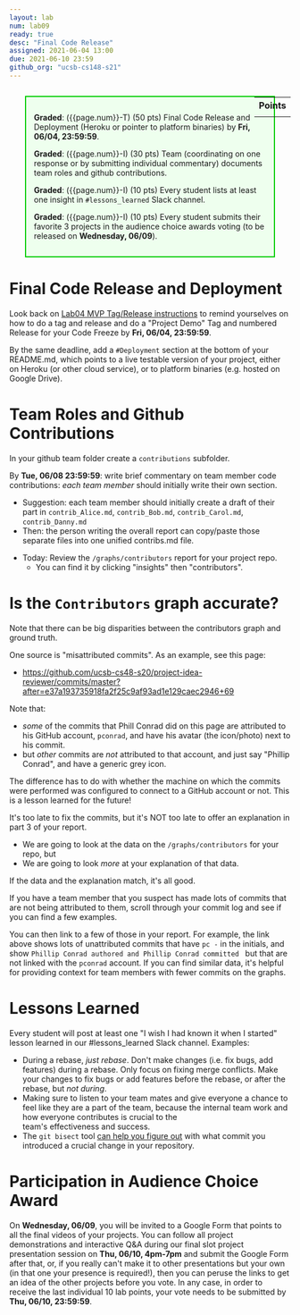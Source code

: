 ```yaml
---
layout: lab
num: lab09
ready: true
desc: "Final Code Release"
assigned: 2021-06-04 13:00
due: 2021-06-10 23:59
github_org: "ucsb-cs148-s21"
---
```


<style>
div.grade { margin: 2em; padding: 1em; border: 2px solid #0c0; background-color: #efe; }   
</style>

<div style="float:right; width: auto;">

<table style="margin-top:1em;">
<tr>
   <th>Points</th>
</tr>
<tr>
   <td class="pointCount"></td>
</tr>
</table>

</div>

<div class="grade" markdown="1">

**Graded**: ({{page.num}}-T) (50 pts) Final Code Release and Deployment (Heroku or pointer to platform binaries) by **Fri, 06/04, 23:59:59**.

**Graded**: ({{page.num}}-I) (30 pts) Team (coordinating on one response or by submitting individual commentary) documents team roles and github contributions.

**Graded**: ({{page.num}}-I) (10 pts) Every student lists at least one insight in `#lessons_learned` Slack channel. 

**Graded**: ({{page.num}}-I) (10 pts) Every student submits their favorite 3 projects in the audience choice awards voting (to be released on **Wednesday, 06/09**). 

</div>


# Final Code Release and Deployment

Look back on [Lab04 MVP Tag/Release instructions](https://ucsb-cs148.github.io/s21/lab/lab04/) to remind yourselves on how to do a tag and release and do a "Project Demo" Tag and numbered Release for your Code Freeze by **Fri, 06/04, 23:59:59**.

By the same deadline, add a `#Deployment` section at the bottom of your README.md, which points to a live testable version of your project, either on Heroku (or other cloud service), or to platform binaries (e.g. hosted on Google Drive). 

# Team Roles and Github Contributions

In your github team folder create a `contributions` subfolder. 

By **Tue, 06/08 23:59:59**: write brief commentary on team member code contributions: 
*each team member* should initially write their own section.    
  - Suggestion: each team member should initially create a draft of their part in `contrib_Alice.md`, `contrib_Bob.md`, `contrib_Carol.md`, `contrib_Danny.md`
  - Then: the person writing the overall report can copy/paste those separate files into one unified contribs.md file.
* Today: Review the `/graphs/contributors` report for your project repo.    
  - You can find it by clicking "insights" then "contributors".
  
# Is the `Contributors` graph accurate?

Note that there can be big disparities between the contributors graph and ground truth.

One source is "misattributed commits".  As an example, see this page:

* <https://github.com/ucsb-cs48-s20/project-idea-reviewer/commits/master?after=e37a193735918fa2f25c9af93ad1e129caec2946+69>

Note that:
* *some* of the commits that Phill Conrad did on this page are attributed to his GitHub account, `pconrad`, and have his avatar (the icon/photo) next to his commit.
* but *other* commits are *not* attributed to that account, and just say "Phillip Conrad", and have a generic grey icon.

The difference has to do with whether the machine on which the commits were performed was configured to connect to a GitHub account or not. This is a lesson learned for the future!  

It's too late to fix the commits, but it's NOT too late to offer an explanation in part 3 of your report.
* We are going to look at the data on the `/graphs/contributors` for your repo, but
* We are going to look *more* at your explanation of that data.

If the data and the explanation match, it's all good.

If you have a team member that you suspect has made lots of commits that are not being attributed to them, 
scroll through your commit log and see if you can find a few examples.

You can then link to a few of those in your report.   For example, the link above shows lots of unattributed commits that have `pc -` in the initials, and show `Phillip Conrad authored and Phillip Conrad committed ` but that are not linked with the `pconrad` account.   If you can find similar data, it's helpful for providing context for team members with fewer commits on the graphs. 


# Lessons Learned 

Every student will post at least one "I wish I had known it when I started" lesson learned in our #lessons_learned Slack channel. 
Examples: 
* During a rebase, *just rebase*.  Don't make changes (i.e. fix bugs, add features) during a rebase.  Only focus on 
  fixing merge conflicts.    Make your changes to fix bugs or add features before the rebase, or after the rebase,
  but *not during*.
* Making sure to listen to your team mates and give everyone a chance to feel like they are a part of the team, because the internal team work and how everyone contributes is crucial to the   
  team's effectiveness and success. 
* The `git bisect` tool [can help you figure out](https://git-scm.com/docs/git-bisect) with what commit you introduced a crucial change in your repository. 


# Participation in Audience Choice Award

On **Wednesday, 06/09**, you will be invited to a Google Form that points to all the final videos of your projects. You can follow all project demonstrations and interactive Q&A during our final slot project presentation session on **Thu, 06/10, 4pm-7pm** and submit the Google Form after that, or, if you really can't make it to other presentations but your own (in that one your presence is required!), then you can peruse the links to get an idea of the other projects before you vote. In any case, in order to receive the last individual 10 lab points, your vote needs to be submitted by **Thu, 06/10, 23:59:59**.  